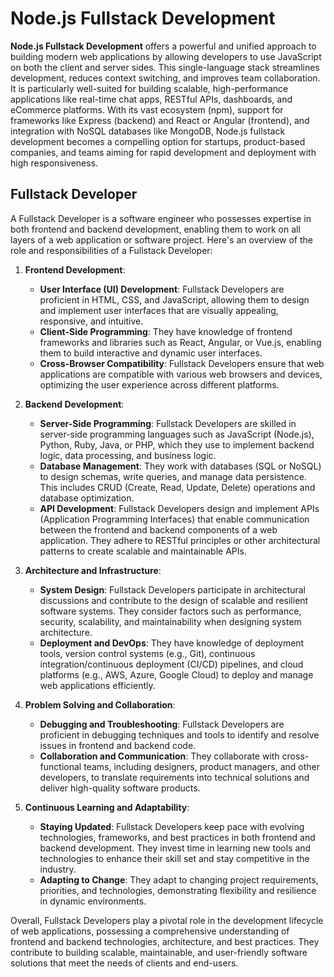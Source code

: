# Node.js Fullstack Development

**Node.js Fullstack Development** offers a powerful and unified approach to building modern web applications by allowing developers to use JavaScript on both the client and server sides. This single-language stack streamlines development, reduces context switching, and improves team collaboration. It is particularly well-suited for building scalable, high-performance applications like real-time chat apps, RESTful APIs, dashboards, and eCommerce platforms. With its vast ecosystem (npm), support for frameworks like Express (backend) and React or Angular (frontend), and integration with NoSQL databases like MongoDB, Node.js fullstack development becomes a compelling option for startups, product-based companies, and teams aiming for rapid development and deployment with high responsiveness.


## Fullstack Developer
A Fullstack Developer is a software engineer who possesses expertise in both frontend and backend development, enabling them to work on all layers of a web application or software project. Here's an overview of the role and responsibilities of a Fullstack Developer:

1. **Frontend Development**:
   - **User Interface (UI) Development**: Fullstack Developers are proficient in HTML, CSS, and JavaScript, allowing them to design and implement user interfaces that are visually appealing, responsive, and intuitive.
   - **Client-Side Programming**: They have knowledge of frontend frameworks and libraries such as React, Angular, or Vue.js, enabling them to build interactive and dynamic user interfaces.
   - **Cross-Browser Compatibility**: Fullstack Developers ensure that web applications are compatible with various web browsers and devices, optimizing the user experience across different platforms.

2. **Backend Development**:
   - **Server-Side Programming**: Fullstack Developers are skilled in server-side programming languages such as JavaScript (Node.js), Python, Ruby, Java, or PHP, which they use to implement backend logic, data processing, and business logic.
   - **Database Management**: They work with databases (SQL or NoSQL) to design schemas, write queries, and manage data persistence. This includes CRUD (Create, Read, Update, Delete) operations and database optimization.
   - **API Development**: Fullstack Developers design and implement APIs (Application Programming Interfaces) that enable communication between the frontend and backend components of a web application. They adhere to RESTful principles or other architectural patterns to create scalable and maintainable APIs.

3. **Architecture and Infrastructure**:
   - **System Design**: Fullstack Developers participate in architectural discussions and contribute to the design of scalable and resilient software systems. They consider factors such as performance, security, scalability, and maintainability when designing system architecture.
   - **Deployment and DevOps**: They have knowledge of deployment tools, version control systems (e.g., Git), continuous integration/continuous deployment (CI/CD) pipelines, and cloud platforms (e.g., AWS, Azure, Google Cloud) to deploy and manage web applications efficiently.

4. **Problem Solving and Collaboration**:
   - **Debugging and Troubleshooting**: Fullstack Developers are proficient in debugging techniques and tools to identify and resolve issues in frontend and backend code.
   - **Collaboration and Communication**: They collaborate with cross-functional teams, including designers, product managers, and other developers, to translate requirements into technical solutions and deliver high-quality software products.

5. **Continuous Learning and Adaptability**:
   - **Staying Updated**: Fullstack Developers keep pace with evolving technologies, frameworks, and best practices in both frontend and backend development. They invest time in learning new tools and technologies to enhance their skill set and stay competitive in the industry.
   - **Adapting to Change**: They adapt to changing project requirements, priorities, and technologies, demonstrating flexibility and resilience in dynamic environments.

Overall, Fullstack Developers play a pivotal role in the development lifecycle of web applications, possessing a comprehensive understanding of frontend and backend technologies, architecture, and best practices. They contribute to building scalable, maintainable, and user-friendly software solutions that meet the needs of clients and end-users.

